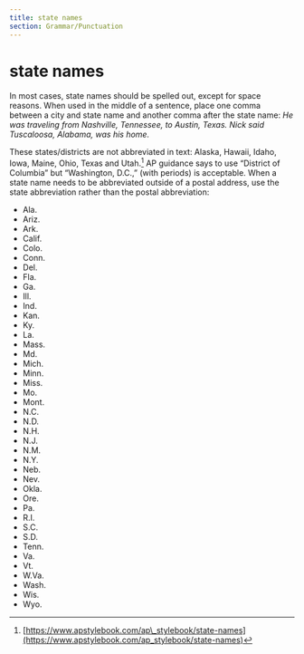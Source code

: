 ```yaml
---
title: state names
section: Grammar/Punctuation
---
```

# state names

In most cases, state names should be spelled out, except for space reasons. When used in the middle of a sentence, place one comma between a city and state name and another comma after the state name: _He was traveling from Nashville, Tennessee, to Austin, Texas._ _Nick said Tuscaloosa, Alabama, was his home._

These states/districts are not abbreviated in text: Alaska, Hawaii, Idaho, Iowa, Maine, Ohio, Texas and Utah.[^19] AP guidance says to use “District of Columbia” but “Washington, D.C.,” (with periods) is acceptable. When a state name needs to be abbreviated outside of a postal address, use the state abbreviation rather than the postal abbreviation:

- Ala.
- Ariz.
- Ark.
- Calif.
- Colo.
- Conn.
- Del.
- Fla.
- Ga.
- Ill.
- Ind.
- Kan.
- Ky.
- La.
- Mass.
- Md.
- Mich.
- Minn.
- Miss.
- Mo.
- Mont.
- N.C.
- N.D.
- N.H.
- N.J.
- N.M.
- N.Y.
- Neb.
- Nev.
- Okla.
- Ore.
- Pa.
- R.I.
- S.C.
- S.D.
- Tenn.
- Va.
- Vt.
- W.Va.
- Wash.
- Wis.
- Wyo.

[^19]: [https://www.apstylebook.com/ap\_stylebook/state-names](https://www.apstylebook.com/ap_stylebook/state-names)
